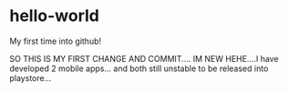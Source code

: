 # hello-world
My first time into github!

SO THIS IS MY FIRST CHANGE AND COMMIT.... IM NEW HEHE....I have developed 2 mobile apps... and both still unstable to be released into playstore... 
